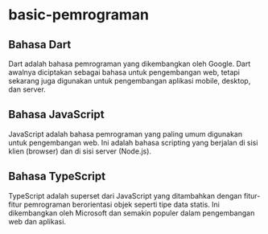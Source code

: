 # basic-pemrograman

## Bahasa Dart
Dart adalah bahasa pemrograman yang dikembangkan oleh Google. Dart awalnya diciptakan sebagai bahasa untuk pengembangan web, tetapi sekarang juga digunakan untuk pengembangan aplikasi mobile, desktop, dan server.

## Bahasa JavaScript
JavaScript adalah bahasa pemrograman yang paling umum digunakan untuk pengembangan web. Ini adalah bahasa scripting yang berjalan di sisi klien (browser) dan di sisi server (Node.js).

## Bahasa TypeScript
TypeScript adalah superset dari JavaScript yang ditambahkan dengan fitur-fitur pemrograman berorientasi objek seperti tipe data statis. Ini dikembangkan oleh Microsoft dan semakin populer dalam pengembangan web dan aplikasi.
